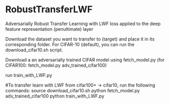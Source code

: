 # RobustTransferLWF
Adversarially Robust Transfer Learning with LWF loss applied to the deep feature representation (penultimate) layer

Download the dataset you want to transfer to (target) and place it in its corresponding folder. For CIFAR-10 (default), you can run the download_cifar10.sh script.

Download a an adversarially trained CIFAR model using fetch_model.py (for CIFAR100: fetch_model.py adv_trained_cifar100)

run train_with_LWF.py

#To transfer learn with LWF from cifar100+ -> cifar10, run the following commands:
source download_cifar10.sh
python fetch_model.py adv_trained_cifar100
python train_with_LWF.py
